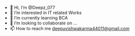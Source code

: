 - 👋 Hi, I’m @Deepz_077
- 👀 I’m interested in IT related Works
- 🌱 I’m currently learning BCA
- 💞️ I’m looking to collaborate on ...
- 📫 How to reach me deepuvishwakarma44011@gmail.com
<!---
Deepu2465/Deepu2465 is a ✨ special ✨ repository because its `README.md` (this file) appears on your GitHub profile.
You can click the Preview link to take a look at your changes.
--->
